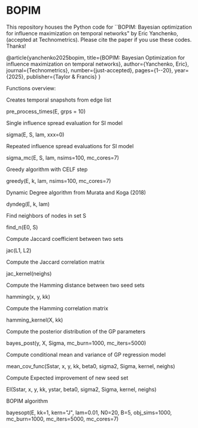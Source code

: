 # BOPIM
This repository houses the Python code for ``BOPIM: Bayesian optimization for influence maximization on temporal networks" by Eric Yanchenko, (accepted at Technometrics). Please cite the paper if you use these codes. Thanks!

@article{yanchenko2025bopim,
  title={BOPIM: Bayesian Optimization for influence maximization on temporal networks},
  author={Yanchenko, Eric},
  journal={Technometrics},
  number={just-accepted},
  pages={1--20},
  year={2025},
  publisher={Taylor \& Francis}
}


Functions overview:

Creates temporal snapshots from edge list

pre_process_times(E, grps = 10)

Single influence spread evaluation for SI model

sigma(E, S, lam, xxx=0)


Repeated influence spread evaluations for SI model

sigma_mc(E, S, lam, nsims=100, mc_cores=7)

Greedy algorithm with CELF step

greedy(E, k, lam, nsims=100, mc_cores=7)

Dynamic Degree algorithm from Murata and Koga (2018)

dyndeg(E, k, lam)

Find neighbors of nodes in set S

find_n(E0, S)

Compute Jaccard coefficient between two sets

jac(L1, L2)

Compute the Jaccard correlation matrix

jac_kernel(neighs)

Compute the Hamming distance between two seed sets

hamming(x, y, kk)

Compute the Hamming correlation matrix

hamming_kernel(X, kk)

Compute the posterior distribution of the GP parameters

bayes_post(y, X, Sigma, mc_burn=1000, mc_iters=5000)


Compute conditional mean and variance of GP regression model

mean_cov_func(Sstar, x, y, kk, beta0, sigma2, Sigma, kernel, neighs)

Compute Expected improvement of new seed set

EI(Sstar, x, y, kk, ystar, beta0, sigma2, Sigma, kernel, neighs)

BOPIM algorithm

bayesopt(E, kk=1, kern="J", lam=0.01, N0=20, B=5, obj_sims=1000, mc_burn=1000, mc_iters=5000, mc_cores=7)
